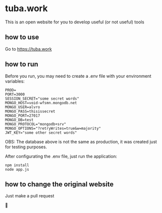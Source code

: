 # tuba.work
This is an open website for you to develop useful (or not useful) tools

## how to use
Go to https://tuba.work

## how to run

Before you run, you may need to create a .env file with your environment variables:

```
PROD=
PORT=3000
SESSION_SECRET="some secret words"
MONGO_HOST=void-wfsmn.mongodb.net
MONGO_USER=alvro
MONGO_PASS=thisissecret
MONGO_PORT=27017
MONGO_DB=test
MONGO_PROTOCOL="mongodb+srv"
MONGO_OPTIONS="?retryWrites=true&w=majority"
JWT_KEY="some other secret words"
```

OBS: The database above is not the same as production, it was created just for testing purposes.

After configurating the .env file, just run the application:

```
npm install
node app.js
```

## how to change the original website

Just make a pull request

:beer:

